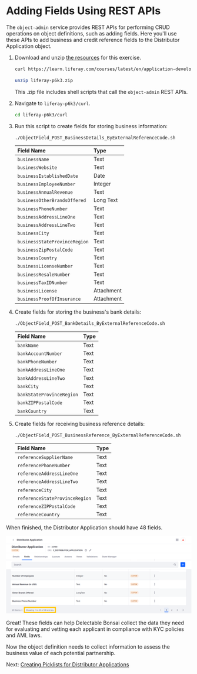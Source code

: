 # Adding Fields Using REST APIs

The `object-admin` service provides REST APIs for performing CRUD operations on object definitions, such as adding fields. Here you'll use these APIs to add business and credit reference fields to the Distributor Application object.

1. Download and unzip [the resources](./liferay-p6k3.zip) for this exercise.

   ```bash
   curl https://learn.liferay.com/courses/latest/en/application-development/modeling-data-structures/defining-attributes/adding-fields-using-rest-apis/liferay-p6k3.zip -O
   ```

   ```bash
   unzip liferay-p6k3.zip
   ```

   This .zip file includes shell scripts that call the `object-admin` REST APIs.

1. Navigate to `liferay-p6k3/curl`.

   ```bash
   cd liferay-p6k3/curl
   ```

1. Run this script to create fields for storing business information:

   ```bash
   ./ObjectField_POST_BusinessDetails_ByExternalReferenceCode.sh
   ```

   | Field Name                     | Type                 |
   |:-------------------------------|:---------------------|
   | `businessName`                 | Text                 |
   | `businessWebsite`              | Text                 |
   | `businessEstablishedDate`      | Date                 |
   | `businessEmployeeNumber`       | Integer              |
   | `businessAnnualRevenue`        | Text                 |
   | `businessOtherBrandsOffered`   | Long Text            |
   | `businessPhoneNumber`          | Text                 |
   | `businessAddressLineOne`       | Text                 |
   | `businessAddressLineTwo`       | Text                 |
   | `businessCity`                 | Text                 |
   | `businessStateProvinceRegion`  | Text                 |
   | `businessZipPostalCode`        | Text                 |
   | `businessCountry`              | Text                 |
   | `businessLicenseNumber`        | Text                 |
   | `businessResaleNumber`         | Text                 |
   | `businessTaxIDNumber`          | Text                 |
   | `businessLicense`              | Attachment           |
   | `businessProofOfInsurance`     | Attachment           |

1. Create fields for storing the business's bank details:

   ```bash
   ./ObjectField_POST_BankDetails_ByExternalReferenceCode.sh
   ```

   | Field Name                | Type |
   |:--------------------------|:-----|
   | `bankName`                | Text |
   | `bankAccountNumber`       | Text |
   | `bankPhoneNumber`         | Text |
   | `bankAddressLineOne`      | Text |
   | `bankAddressLineTwo`      | Text |
   | `bankCity`                | Text |
   | `bankStateProvinceRegion` | Text |
   | `bankZIPPostalCode`       | Text |
   | `bankCountry`             | Text |

1. Create fields for receiving business reference details:

   ```bash
   ./ObjectField_POST_BusinessReference_ByExternalReferenceCode.sh
   ```

   | Field Name                     | Type |
   |:-------------------------------|:-----|
   | `referenceSupplierName`        | Text |
   | `referencePhoneNumber`         | Text |
   | `referenceAddressLineOne`      | Text |
   | `referenceAddressLineTwo`      | Text |
   | `referenceCity`                | Text |
   | `referenceStateProvinceRegion` | Text |
   | `referenceZIPPostalCode`       | Text |
   | `referenceCountry`             | Text |

When finished, the Distributor Application should have 48 fields.

![The Distributor Application object should have 48 fields.](./adding-fields-using-rest-apis/images/01.png)

Great! These fields can help Delectable Bonsai collect the data they need for evaluating and vetting each applicant in compliance with KYC policies and AML laws.

Now the object definition needs to collect information to assess the business value of each potential partnership.

Next: [Creating Picklists for Distributor Applications](./creating-picklists-for-distributor-applications.md)
